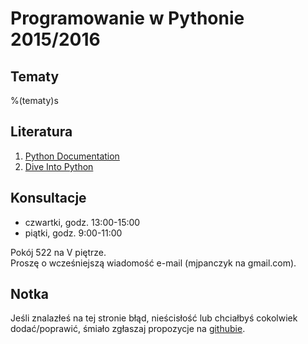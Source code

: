 Programowanie w Pythonie 2015/2016
==================

Tematy
------------------

%(tematy)s

Literatura
------------------

  1.  [Python Documentation](https://www.python.org/doc/)
  2.  [Dive Into Python](http://www.diveintopython.net/)

Konsultacje
------------------

  * czwartki, godz. 13:00-15:00
  * piątki, godz. 9:00-11:00

Pokój 522 na V piętrze.  
Proszę o wcześniejszą wiadomość e-mail (mjpanczyk na gmail.com).

Notka
------------------
Jeśli znalazłeś na tej stronie błąd, nieścisłość
lub chciałbyś cokolwiek dodać/poprawić,
śmiało zgłaszaj propozycje
na [githubie](https://github.com/mpanczyk/py_course).
